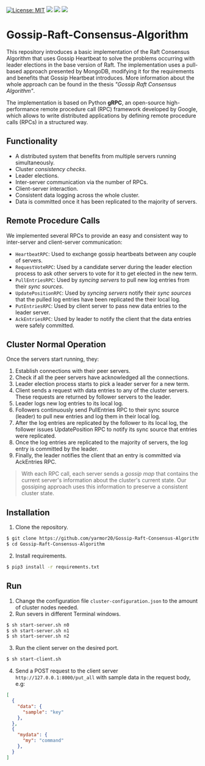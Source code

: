 [![License: MIT](https://img.shields.io/badge/License-MIT-yellow.svg)](https://opensource.org/licenses/MIT)
![](https://img.shields.io/github/commit-activity/w/yarmor20/Gossip-Raft-Consensus-Algorithm)
![](https://img.shields.io/github/last-commit/yarmor20/Gossip-Raft-Consensus-Algorithm)
![](https://img.shields.io/github/languages/code-size/yarmor20/Gossip-Raft-Consensus-Algorithm)

# Gossip-Raft-Consensus-Algorithm

This repository introduces a basic implementation of the Raft Consensus Algorithm that uses Gossip Heartbeat to solve the problems occurring with leader elections in the base version of Raft. The implementation uses a pull-based approach presented by MongoDB, modifying it for the requirements and benefits that Gossip Heartbeat introduces. More information about the whole approach can be found in the thesis *"Gossip Raft Consensus Algorithm"*.

The implementation is based on Python **gRPC**, an open-source high-performance remote procedure call (RPC) framework developed by Google, which allows to write distributed applications by defining remote procedure calls (RPCs) in a structured way.

## Functionality 
- A distributed system that benefits from multiple servers running simultaneously.
- Cluster *consistency checks*.
- Leader elections.
- Inter-server communication via the number of RPCs.
- Client-server interaction.
- Consistent data logging across the whole cluster.
- Data is committed once it has been replicated to the majority of servers.

## Remote Procedure Calls
We implemented several RPCs to provide an easy and consistent way to inter-server and client-server communication:
- `HeartbeatRPC`: Used to exchange gossip heartbeats between any couple of servers.
- `RequestVoteRPC`: Used by a candidate server during the leader election process to ask other servers to vote for it to get elected in the new term.
- `PullEntriesRPC`: Used by *syncing servers* to pull new log entries from their *sync sources*.
- `UpdatePositionRPC`: Used by *syncing servers* notify their *sync sources* that the pulled log entries have been replicated the their local log.
- `PutEntriesRPC`: Used by client server to pass new data entries to the leader server.
- `AckEntriesRPC`: Used by leader to notify the client that the data entries were safely committed.

## Cluster Normal Operation

Once the servers start running, they:
1. Establish connections with their peer servers.
2. Check if all the peer servers have acknowledged all the connections.
3. Leader election process starts to pick a leader server for a new term.
4. Client sends a request with data entries to any of the cluster servers. These requests are returned by follower servers to the leader.
5. Leader logs new log entries to its local log.
6. Followers continuously send PullEntries RPC to their sync source (leader) to pull new entries and log them in their local log.
7. After the log entries are replicated by the follower to its local log, the follower issues UpdatePosition RPC to notify its sync source that entries were replicated.
8. Once the log entries are replicated to the majority of servers, the log entry is committed by the leader.
9. Finally, the leader notifies the client that an entry is committed via AckEntries RPC.

> With each RPC call, each server sends a *gossip map* that contains the current server's information about the cluster's current state. Our gossiping approach uses this information to preserve a consistent cluster state.

## Installation
1. Clone the repository.
```bash
$ git clone https://github.com/yarmor20/Gossip-Raft-Consensus-Algorithm.git
$ cd Gossip-Raft-Consensus-Algorithm
```
2. Install requirements.
```bash
$ pip3 install -r requirements.txt
```

## Run
1. Change the configuration file `cluster-configuration.json` to the amount of cluster nodes needed.
2. Run severs in different Terminal windows.
```bash
$ sh start-server.sh n0
$ sh start-server.sh n1
$ sh start-server.sh n2
```
3. Run the client server on the desired port.
```bash
$ sh start-client.sh
```
4. Send a POST request to the client server `http://127.0.0.1:8000/put_all` with sample data in the request body, e.g:
```json
[
  {
    "data": {
      "sample": "key"
    },
  },
  {
    "mydata": {
      "my": "command"
    },
  }
]
```
